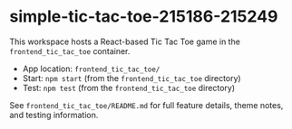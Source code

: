 # simple-tic-tac-toe-215186-215249

This workspace hosts a React-based Tic Tac Toe game in the `frontend_tic_tac_toe` container.

- App location: `frontend_tic_tac_toe/`
- Start: `npm start` (from the `frontend_tic_tac_toe` directory)
- Test: `npm test` (from the `frontend_tic_tac_toe` directory)

See `frontend_tic_tac_toe/README.md` for full feature details, theme notes, and testing information.
